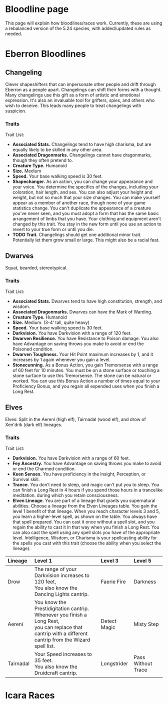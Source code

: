 # Bloodline page

This page will explain how bloodlines/races work. Currently, these are using a rebalanced version of the 5.24 species, with added/updated rules as needed.

# Eberron Bloodlines

## Changeling

Clever shapeshifters that can impersonate other people and drift through Eberron as a people apart. Changelings can shift their forms with a thought. Many changelings use this gift as a form of artistic and emotional expression. It's also an invaluable tool for grifters, spies, and others who wish to deceive. This leads many people to treat changelings with suspicion.

### Traits

Trait List:

- **Associated Stats.** Changelings tend to have high charisma, but are equally likely to be skilled in any other area.
- **Associated Dragonmarks.** Changelings cannot have dragonmarks, though they often pretend to.
- **Creature Type.** Humanoid
- **Size.** Medium
- **Speed.** Your base walking speed is 30 feet.
- **Shapechanger.** As an action, you can change your appearance and your voice. You determine the specifics of the changes, including your coloration, hair length, and sex. You can also adjust your height and weight, but not so much that your size changes. You can make yourself appear as a member of another race, though none of your game statistics change. You can't duplicate the appearance of a creature you've never seen, and you must adopt a form that has the same basic arrangement of
  limbs that you have. Your clothing and equipment aren't changed by this trait. You stay in the new form until you use an action to revert to your true form or until you die.
- **TODO Trait.** Changelings should get one additional minor trait. Potentially let them grow small or large. This might also be a racial feat.

## Dwarves

Squat, bearded, stereotypical.

### Traits

Trait List:

- **Associated Stats.** Dwarves tend to have high constitution, strength, and wisdom.
- **Associated Dragonmarks.** Dwarves can have the Mark of Warding.
- **Creature Type.** Humanoid
- **Size.** Medium. (3-4' tall, quite heavy)
- **Speed.** Your base walking speed is 30 feet.
- **Darkvision.** You have Darkvision with a range of 120 feet.
- **Dwarven Resilience.** You have Resistance to Poison damage. You also have Advantage on saving throws you make to avoid or end the Poisoned condition.
- **Dwarven Toughness.** Your Hit Point maximum increases by 1, and it increases by 1 again whenever you gain a level.
- **Stonecunning.** As a Bonus Action, you gain Tremorsense with a range of 60 feet for 10 minutes. You must be on a stone surface or touching a stone surface to use this Tremorsense. The stone can be natural or worked. You can use this Bonus Action a number of times equal to your Proficiency Bonus, and you regain all expended uses when you finish a Long Rest.

## Elves

Elves: Split in the Aereni (high elf), Tairnadal (wood elf), and drow of Xen'drik (dark elf) lineages.

### Traits

Trait List:

- **Darkvision.** You have Darkvision with a range of 60 feet.
- **Fey Ancestry.** You have Advantage on saving throws you make to avoid or end the Charmed condition.
- **Keen Senses.** You have proficiency in the Insight, Perception, or Survival skill.
- **Trance.** You don’t need to sleep, and magic can't put you to sleep. You can finish a Long Rest in 4 hours if you spend those hours in a trancelike meditation. during which you retain consciousness.
- **Elven Lineage.** You are part of a lineage that grants you supernatural abilities. Choose a lineage from the Elven Lineages table. You gain the level 1 benefit of that lineage. When you reach character levels 3 and 5, you learn a higher-level spell, as shown on the table. You always have that spell prepared. You can cast it once without a spell slot, and you regain the ability to cast it in that way when you finish a Long Rest. You can also cast the spell using any spell slots you have of the appropriate level. Intelligence, Wisdom, or Charisma is your spellcasting ability for the spells you cast with this trait (choose the ability when you select the lineage).

| Lineage   | Level 1                                                                                                                                                        | Level 3      | Level 5            |
| :-------- | :------------------------------------------------------------------------------------------------------------------------------------------------------------- | :----------- | :----------------- |
| Drow      | The range of your Darkvision increases to 120 feet, <br>You also know the Dancing Lights cantrip.                                                              | Faerie Fire  | Darkness           |
| Aereni    | You know the Prestidigitation cantrip. Whenever you finish a Long Rest, <br> you can replace that cantrip with a different cantrip from the Wizard spell list. | Detect Magic | Misty Step         |
| Tairnadal | Your Speed increases to 35 feet. <br>You also know the Druidcraft cantrip.                                                                                     | Longstrider  | Pass Without Trace |

# Icara Races
